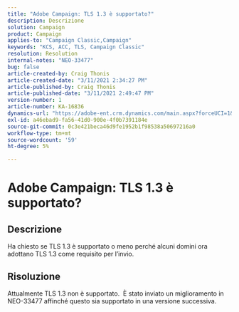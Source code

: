 ```yaml
---
title: "Adobe Campaign: TLS 1.3 è supportato?"
description: Descrizione
solution: Campaign
product: Campaign
applies-to: "Campaign Classic,Campaign"
keywords: "KCS, ACC, TLS, Campaign Classic"
resolution: Resolution
internal-notes: "NEO-33477"
bug: false
article-created-by: Craig Thonis
article-created-date: "3/11/2021 2:34:27 PM"
article-published-by: Craig Thonis
article-published-date: "3/11/2021 2:49:47 PM"
version-number: 1
article-number: KA-16836
dynamics-url: "https://adobe-ent.crm.dynamics.com/main.aspx?forceUCI=1&pagetype=entityrecord&etn=knowledgearticle&id=438996dd-7682-eb11-a812-000d3a3b2c6b"
exl-id: a46ebad9-fa56-41d0-900e-4f0b7391184e
source-git-commit: 0c3e421beca46d9fe1952b1f98538a50697216a0
workflow-type: tm+mt
source-wordcount: '59'
ht-degree: 5%

---
```


# Adobe Campaign: TLS 1.3 è supportato?

## Descrizione


Ha chiesto se TLS 1.3 è supportato o meno perché alcuni domini ora adottano TLS 1.3 come requisito per l’invio.


## Risoluzione


Attualmente TLS 1.3 non è supportato.  È stato inviato un miglioramento in NEO-33477 affinché questo sia supportato in una versione successiva.
